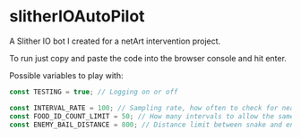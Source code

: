 # slitherIOAutoPilot
A Slither IO bot I created for a netArt intervention project.

To run just copy and paste the code into the browser console and hit enter.

Possible variables to play with:
```javascript
const TESTING = true; // Logging on or off

const INTERVAL_RATE = 100; // Sampling rate, how often to check for nearest food an enemies, in ms
const FOOD_ID_COUNT_LIMIT = 50; // How many intervals to allow the same food to be targeted before boosting away
const ENEMY_BAIL_DISTANCE = 800; // Distance limit between snake and enemy
```
